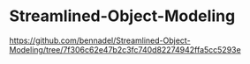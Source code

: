 # Streamlined-Object-Modeling

https://github.com/bennadel/Streamlined-Object-Modeling/tree/7f306c62e47b2c3fc740d82274942ffa5cc5293e
